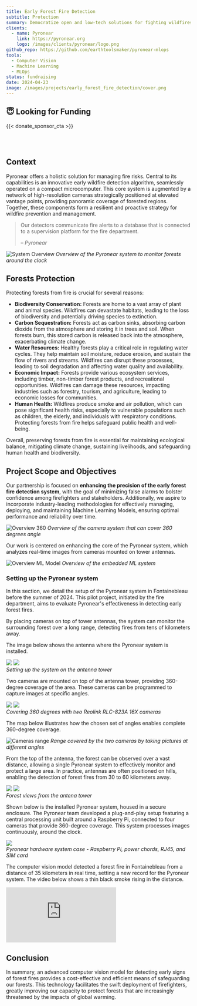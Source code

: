 ```yaml
---
title: Early Forest Fire Detection
subtitle: Protection
summary: Democratize open and low-tech solutions for fighting wildfires, for the benefit of the ecosystems and the citizens.
clients:
  - name: Pyronear
    link: https://pyronear.org
    logo: /images/clients/pyronear/logo.png
github_repo: https://github.com/earthtoolsmaker/pyronear-mlops
tools:
  - Computer Vision
  - Machine Learning
  - MLOps
status: fundraising
date: 2024-04-23
image: /images/projects/early_forest_fire_detection/cover.png
---
```


## 😇 Looking for Funding

{{< donate_sponsor_cta >}}

<br/>
<br/>

## Context

Pyronear offers a holistic solution for managing fire risks. Central to its
capabilities is an innovative early wildfire detection algorithm, seamlessly
operated on a compact microcomputer. This core system is augmented by a network
of high-resolution cameras strategically positioned at elevated vantage points,
providing panoramic coverage of forested regions. Together, these components
form a resilient and proactive strategy for wildfire prevention and management.

> Our detectors communicate fire alerts to a database that is connected
> to a supervision platform for the fire department.
>
> <cite>– Pyronear</cite>

![System Overview](/images/projects/early_forest_fire_detection/overview_system.png)
*Overview of the Pyronear system to monitor forests around the clock*

## Forests Protection

Protecting forests from fire is crucial for several reasons:

- __Biodiversity Conservation:__ Forests are home to a
vast array of plant and animal species. Wildfires can
devastate habitats, leading to the loss of biodiversity
and potentially driving species to extinction.
- __Carbon Sequestration:__ Forests act as carbon sinks,
absorbing carbon dioxide from the atmosphere and storing
it in trees and soil. When forests burn, this stored
carbon is released back into the atmosphere,
exacerbating climate change.
- __Water Resources:__ Healthy forests play a critical
role in regulating water cycles. They help maintain soil
moisture, reduce erosion, and sustain the flow of rivers
and streams. Wildfires can disrupt these processes,
leading to soil degradation and affecting water quality
and availability.
- __Economic Impact:__ Forests provide various ecosystem
services, including timber, non-timber forest products,
and recreational opportunities. Wildfires can damage
these resources, impacting industries such as forestry,
tourism, and agriculture, leading to economic losses for
communities.
- __Human Health:__ Wildfires produce smoke and air
pollution, which can pose significant health risks,
especially to vulnerable populations such as children,
the elderly, and individuals with respiratory
conditions. Protecting forests from fire helps safeguard
public health and well-being.

Overall, preserving forests from fire is essential for
maintaining ecological balance, mitigating climate
change, sustaining livelihoods, and safeguarding human
health and biodiversity.

## Project Scope and Objectives

Our partnership is focused on __enhancing the precision of
the early forest fire detection system__, with the goal of
minimizing false alarms to bolster confidence among
firefighters and stakeholders. Additionally, we aspire
to incorporate industry-leading methodologies for
effectively managing, deploying, and maintaining Machine
Learning Models, ensuring optimal performance and
reliability over time.

![Overview 360](/images/projects/early_forest_fire_detection/overview_360.png)
*Overview of the camera system that can cover 360 degrees angle*

Our work is centered on enhancing the core of the Pyronear system, which
analyzes real-time images from cameras mounted on tower antennas.

![Overview ML Model](/images/projects/early_forest_fire_detection/overview_ai_model.png)
*Overview of the embedded ML system*

### Setting up the Pyronear system

In this section, we detail the setup of the Pyronear system in Fontainebleau
before the summer of 2024. This pilot project, initiated by the fire
department, aims to evaluate Pyronear's effectiveness in detecting early forest
fires.

By placing cameras on top of tower antennas, the system can monitor the
surrounding forest over a long range, detecting fires from tens of kilometers
away.

The image below shows the antenna where the Pyronear system is installed.

<div class="gallery-box">
  <div class="gallery">
    <img src="/images/projects/early_forest_fire_detection/cameras/fontainebleau/setup/tower_antenna_1.jpg" loading="lazy">
    <img src="/images/projects/early_forest_fire_detection/cameras/fontainebleau/setup/tower_antenna_3.jpg" loading="lazy">
  </div>
  <em>Setting up the system on the antenna tower</em>
</div>

Two cameras are mounted on top of the antenna tower, providing 360-degree
coverage of the area. These cameras can be programmed to capture images at
specific angles.

<div class="gallery-box">
  <div class="gallery">
    <img src="/images/projects/early_forest_fire_detection/cameras/fontainebleau/setup/camera_1.jpg" loading="lazy">
    <img src="/images/projects/early_forest_fire_detection/cameras/fontainebleau/setup/camera_2.jpg" loading="lazy">
  </div>
  <em>Covering 360 degrees with two Reolink RLC-823A 16X cameras</em>
</div>

The map below illustrates how the chosen set of angles enables complete
360-degree coverage.

![Cameras range](/images/projects/early_forest_fire_detection/cameras/fontainebleau/setup/camera_range.png)
*Range covered by the two cameras by taking pictures at different angles*

From the top of the antenna, the forest can be observed over a vast distance,
allowing a single Pyronear system to effectively monitor and protect a large
area. In practice, antennas are often positioned on hills, enabling the
detection of forest fires from 30 to 60 kilometers away.

<div class="gallery-box">
  <div class="gallery">
    <img src="/images/projects/early_forest_fire_detection/cameras/fontainebleau/setup/view_1.jpg" loading="lazy">
    <img src="/images/projects/early_forest_fire_detection/cameras/fontainebleau/setup/view_2.jpg" loading="lazy">
  </div>
  <em>Forest views from the antena tower</em>
</div>

Shown below is the installed Pyronear system, housed in a secure enclosure. The
Pyronear team developed a plug-and-play setup featuring a central processing
unit built around a Raspberry Pi, connected to four cameras that provide
360-degree coverage. This system processes images continuously, around the
clock.

<div class="gallery-box">
  <div class="gallery">
    <img src="/images/projects/early_forest_fire_detection/cameras/fontainebleau/setup/pyronear_hardware.jpg" loading="lazy">
  </div>
  <em>Pyronear hardware system case - Raspberry Pi, power chords, RJ45, and SIM card</em>
</div>

The computer vision model detected a forest fire in Fontainebleau from a
distance of 35 kilometers in real time, setting a new record for the Pyronear
system. The video below shows a thin black smoke rising in the distance.

<p>
  <iframe src="https://www.youtube.com/embed/i9Qy-zY16Ew" loading="lazy" frameborder="0" allowfullscreen></iframe>
</p>

## Conclusion

In summary, an advanced computer vision model for detecting early signs of
forest fires provides a cost-effective and efficient means of safeguarding our
forests. This technology facilitates the swift deployment of firefighters,
greatly improving our capacity to protect forests that are increasingly
threatened by the impacts of global warming.
